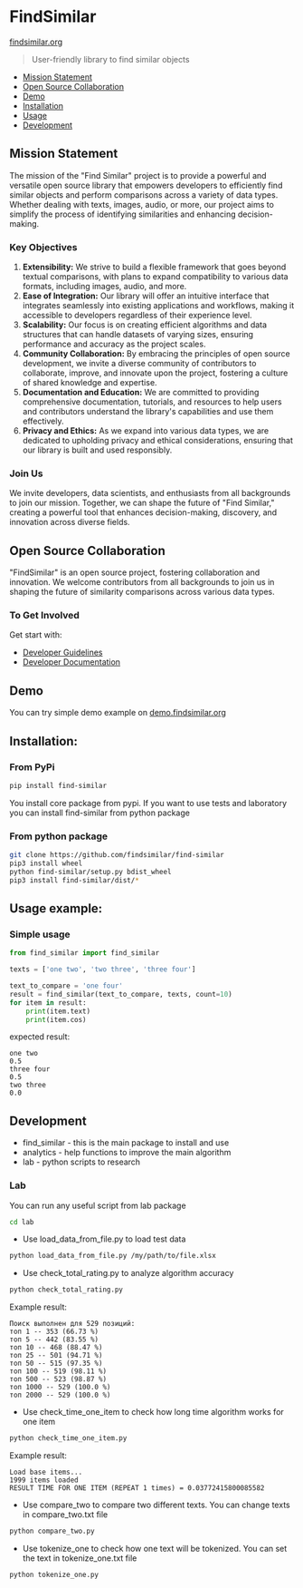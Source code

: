 # FindSimilar

[findsimilar.org][homepage]

> User-friendly library to find similar objects

* [Mission Statement][mission_statement]
* [Open Source Collaboration][open_source_collaboration]
* [Demo][demo_url]
* [Installation][installation]
* [Usage][usage]
* [Development][development]

## Mission Statement

The mission of the "Find Similar" project is to provide a powerful and versatile open source library that empowers developers to efficiently find similar objects and perform comparisons across a variety of data types. Whether dealing with texts, images, audio, or more, our project aims to simplify the process of identifying similarities and enhancing decision-making.

### Key Objectives

1. **Extensibility:** We strive to build a flexible framework that goes beyond textual comparisons, with plans to expand compatibility to various data formats, including images, audio, and more.
2. **Ease of Integration:** Our library will offer an intuitive interface that integrates seamlessly into existing applications and workflows, making it accessible to developers regardless of their experience level.
3. **Scalability:** Our focus is on creating efficient algorithms and data structures that can handle datasets of varying sizes, ensuring performance and accuracy as the project scales.
4. **Community Collaboration:** By embracing the principles of open source development, we invite a diverse community of contributors to collaborate, improve, and innovate upon the project, fostering a culture of shared knowledge and expertise.
5. **Documentation and Education:** We are committed to providing comprehensive documentation, tutorials, and resources to help users and contributors understand the library's capabilities and use them effectively.
6. **Privacy and Ethics:** As we expand into various data types, we are dedicated to upholding privacy and ethical considerations, ensuring that our library is built and used responsibly.

### Join Us

We invite developers, data scientists, and enthusiasts from all backgrounds to join our mission. Together, we can shape the future of "Find Similar," creating a powerful tool that enhances decision-making, discovery, and innovation across diverse fields.

## Open Source Collaboration

"FindSimilar" is an open source project, fostering collaboration and innovation. We welcome contributors from all backgrounds to join us in shaping the future of similarity comparisons across various data types.

### To Get Involved

Get start with:
* [Developer Guidelines](https://github.com/findsimilar/find-similar/blob/master/DEVELOPER_GUIDELINES.md)
* [Developer Documentation](https://github.com/findsimilar/find-similar/blob/master/DEVELOPER_DOCUMENTATION.md)

## Demo

You can try simple demo example on [demo.findsimilar.org](http://demo.findsimilar.org)

## Installation:

### From PyPi

```bash
pip install find-similar
```

You install core package from pypi. If you want to use tests and laboratory you can install find-similar from python package

### From python package

```bash
git clone https://github.com/findsimilar/find-similar
pip3 install wheel
python find-similar/setup.py bdist_wheel
pip3 install find-similar/dist/*
```

## Usage example:

### Simple usage

```python
from find_similar import find_similar

texts = ['one two', 'two three', 'three four']

text_to_compare = 'one four'
result = find_similar(text_to_compare, texts, count=10)
for item in result:
    print(item.text)
    print(item.cos)
```

expected result:
```
one two
0.5
three four
0.5
two three
0.0
```

## Development

* find_similar - this is the main package to install and use
* analytics - help functions to improve the main algorithm
* lab - python scripts to research

### Lab

You can run any useful script from lab package
```bash
cd lab
```
* Use load_data_from_file.py to load test data
```bash
python load_data_from_file.py /my/path/to/file.xlsx
```
* Use check_total_rating.py to analyze algorithm accuracy
```bash
python check_total_rating.py
```
Example result:
```
Поиск выполнен для 529 позиций:
топ 1 -- 353 (66.73 %)
топ 5 -- 442 (83.55 %)
топ 10 -- 468 (88.47 %)
топ 25 -- 501 (94.71 %)
топ 50 -- 515 (97.35 %)
топ 100 -- 519 (98.11 %)
топ 500 -- 523 (98.87 %)
топ 1000 -- 529 (100.0 %)
топ 2000 -- 529 (100.0 %)
```

* Use check_time_one_item to check how long time algorithm works for one item
```bash
python check_time_one_item.py
```
Example result:
```
Load base items...
1999 items loaded
RESULT TIME FOR ONE ITEM (REPEAT 1 times) = 0.03772415800085582
```

* Use compare_two to compare two different texts. You can change texts in compare_two.txt file
```bash
python compare_two.py
```

* Use tokenize_one to check how one text will be tokenized. You can set the text in tokenize_one.txt file
```bash
python tokenize_one.py
```

[mission_statement]: https://github.com/findsimilar/find-similar#mission-statement
[open_source_collaboration]: https://github.com/findsimilar/find-similar#open-source-collaboration
[demo_url]: https://github.com/findsimilar/find-similar#demo
[installation]: https://github.com/findsimilar/find-similar#installation
[usage]: https://github.com/findsimilar/find-similar#usage-example
[development]: https://github.com/findsimilar/find-similar#development
[homepage]: https://findsimilar.org